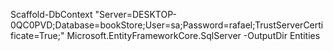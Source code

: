 ﻿Scaffold-DbContext "Server=DESKTOP-0QC0PVD;Database=bookStore;User=sa;Password=rafael;TrustServerCertificate=True;" Microsoft.EntityFrameworkCore.SqlServer -OutputDir Entities